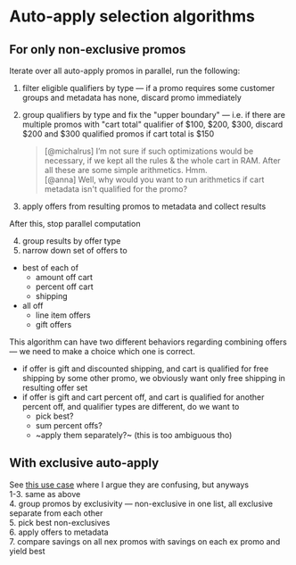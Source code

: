 # Auto-apply selection algorithms

## For only non-exclusive promos
Iterate over all auto-apply promos in parallel, run the following:
1. filter eligible qualifiers by type — if a promo requires some customer groups and metadata has none, discard promo immediately
2. group qualifiers by type and fix the "upper boundary" — i.e. if there are multiple promos with "cart total" qualifier of $100, $200, $300, discard $200 and $300 qualified promos if cart total is $150 

   > [@michalrus] I’m not sure if such optimizations would be necessary, if we kept all the rules & the whole cart in RAM. After all these are some simple arithmetics. Hmm.    
   > [@anna] Well, why would you want to run arithmetics if cart metadata isn't qualified for the promo?
3. apply offers from resulting promos to metadata and collect results

After this, stop parallel computation

4. group results by offer type
5. narrow down set of offers to
- best of each of
  - amount off cart
  - percent off cart
  - shipping
- all off
  - line item offers
  - gift offers

This algorithm can have two different behaviors regarding combining offers — we need to make a choice which one is correct. 
- if offer is gift and discounted shipping, and cart is qualified for free shipping by some other promo, we obviously want only free shipping in resulting offer set
- if offer is gift and cart percent off, and cart is qualified for another percent off, and qualifier types are different, do we want to
  - pick best?
  - sum percent offs?
  - ~apply them separately?~ (this is too ambiguous tho)

## With exclusive auto-apply
See [this use case](https://github.com/FoxComm/highlander/blob/master/documents/design/promotions/use-cases.md#case-3-exclusive-gifts) where I argue they are confusing, but anyways    
1-3. same as above    
4. group promos by exclusivity — non-exclusive in one list, all exclusive separate from each other    
5. pick best non-exclusives    
6. apply offers to metadata    
7. compare savings on all nex promos with savings on each ex promo and yield best
